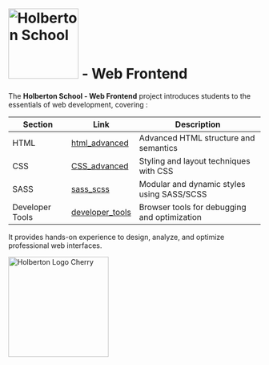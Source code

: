 # <img src="https://cdn.prod.website-files.com/6105315644a26f77912a1ada/63eea844ae4e3022154e2878_Holberton-p-500.png" width="140px" alt="Holberton School"> - Web Frontend

The **Holberton School - Web Frontend** project introduces students to the essentials of web development, covering :

| Section | Link | Description |
|---------|------|-------------|
| HTML | [html_advanced](https://github.com/vlldnt/holbertonschool-web_front_end/html_advanced) | Advanced HTML structure and semantics |
| CSS | [CSS_advanced](https://github.com/vlldnt/holbertonschool-web_front_end/CSS_advanced) | Styling and layout techniques with CSS |
| SASS | [sass_scss](https://github.com/vlldnt/holbertonschool-web_front_end/sass_scss) | Modular and dynamic styles using SASS/SCSS |
| Developer Tools | [developer_tools](https://github.com/vlldnt/holbertonschool-web_front_end/developer_tools) | Browser tools for debugging and optimization |

It provides hands-on experience to design, analyze, and optimize professional web interfaces.



<img src="https://cdn.prod.website-files.com/64107f65f30b69371e3d6bfa/65c6179aa44b63fa4f31e7ad_Holberton-Logo-Cherry.svg" width="200px" alt="Holberton Logo Cherry">